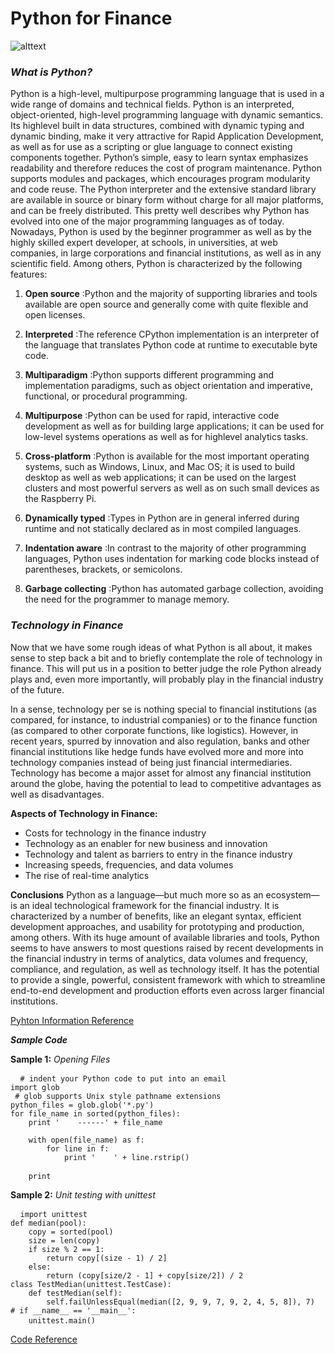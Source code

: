 Python for Finance
=====================
![alttext](https://github.com/DragonflyStats/MA4128Assessment/blob/master/images/python_for_finance.png)

### *What is Python?*
Python is a high-level, multipurpose programming language that is used in a wide range of
domains and technical fields. Python is an interpreted, object-oriented, high-level programming language with dynamic semantics. Its highlevel built in data structures, combined with dynamic typing and dynamic binding, make it very attractive for Rapid Application Development, as well as for use as a scripting or glue language to connect existing components
together. Python’s simple, easy to learn syntax emphasizes readability and therefore reduces the cost of program
maintenance. Python supports modules and packages, which encourages program modularity and code reuse. The
Python interpreter and the extensive standard library are available in source or binary form without charge for all
major platforms, and can be freely distributed.
This pretty well describes why Python has evolved into one of the major programming
languages as of today. Nowadays, Python is used by the beginner programmer as well as
by the highly skilled expert developer, at schools, in universities, at web companies, in
large corporations and financial institutions, as well as in any scientific field.
Among others, Python is characterized by the following features:

1. **Open source**
:Python and the majority of supporting libraries and tools available are open source
and generally come with quite flexible and open licenses.

2. **Interpreted**
:The reference CPython implementation is an interpreter of the language that
translates Python code at runtime to executable byte code.

3. **Multiparadigm**
:Python supports different programming and implementation paradigms, such as
object orientation and imperative, functional, or procedural programming.

4. **Multipurpose**
:Python can be used for rapid, interactive code development as well as for building
large applications; it can be used for low-level systems operations as well as for highlevel
analytics tasks.

5. **Cross-platform**
:Python is available for the most important operating systems, such as Windows,
Linux, and Mac OS; it is used to build desktop as well as web applications; it can be
used on the largest clusters and most powerful servers as well as on such small
devices as the Raspberry Pi.

6. **Dynamically typed**
:Types in Python are in general inferred during runtime and not statically declared as
in most compiled languages.

7. **Indentation aware**
:In contrast to the majority of other programming languages, Python uses indentation
for marking code blocks instead of parentheses, brackets, or semicolons.

8. **Garbage collecting**
:Python has automated garbage collection, avoiding the need for the programmer to manage memory.

### *Technology in Finance*
Now that we have some rough ideas of what Python is all about, it makes sense to step back a bit and to briefly contemplate the role of technology in finance. This will put us in a position to better judge the role Python already plays and, even more importantly, will probably play in the financial industry of the future.

In a sense, technology per se is nothing special to financial institutions (as compared, for instance, to industrial companies) or to the finance function (as compared to other corporate functions, like logistics). However, in recent years, spurred by innovation and also regulation, banks and other financial institutions like hedge funds have evolved more and more into technology companies instead of being just financial intermediaries. Technology has become a major asset for almost any financial institution around the globe, having the potential to lead to competitive advantages as well as disadvantages.

**Aspects of Technology in Finance:**
- Costs for technology in the finance industry
- Technology as an enabler for new business and innovation
- Technology and talent as barriers to entry in the finance industry
- Increasing speeds, frequencies, and data volumes
- The rise of real-time analytics

**Conclusions**
Python as a language—but much more so as an ecosystem—is an ideal technological framework for the financial industry. It is characterized by a number of benefits, like an elegant syntax, efficient development approaches, and usability for prototyping and production, among others. With its huge amount of available libraries and tools, Python seems to have answers to most questions raised by recent developments in the financial industry in terms of analytics, data volumes and frequency, compliance, and regulation, as well as technology itself. It has the potential to provide a single, powerful, consistent framework with which to streamline end-to-end development and production efforts even across larger financial institutions.

[Pyhton Information Reference](https://www.safaribooksonline.com/library/view/python-for-finance/9781491945360/ch01.html)

***Sample Code***
 
**Sample 1:** *Opening Files*
<pre> <code> # indent your Python code to put into an email
import glob
 # glob supports Unix style pathname extensions
python_files = glob.glob('*.py')
for file_name in sorted(python_files):
    print '    ------' + file_name

    with open(file_name) as f:
        for line in f:
            print '    ' + line.rstrip()

    print </code> </pre> 
  
  **Sample 2:** *Unit testing with unittest*
<pre> <code> import unittest
def median(pool):
    copy = sorted(pool)
    size = len(copy)
    if size % 2 == 1:
        return copy[(size - 1) / 2]
    else:
        return (copy[size/2 - 1] + copy[size/2]) / 2
class TestMedian(unittest.TestCase):
    def testMedian(self):
        self.failUnlessEqual(median([2, 9, 9, 7, 9, 2, 4, 5, 8]), 7)
# if __name__ == '__main__':
    unittest.main() </code> </pre> 

[Code Reference](https://wiki.python.org/moin/SimplePrograms)
